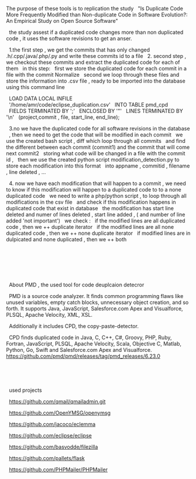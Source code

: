 The purpose of these tools is to replication the study 
&nbsp;
"Is Duplicate Code More Frequently Modified than Non-duplicate Code in Software Evolution?: An Empirical Study on Open Source Software"
&nbsp;

&nbsp;
the study assest if a duplicated code changes more than non duplicated code , it uses the software revisions to get an anser.
&nbsp;

&nbsp;
1.the first step , we get the commits that has only changed .h/.cpp/.java/.php/.py and write these commits id to a file
&nbsp;
2. second step , we checkout these commits and extract the duplicated code for each of them
&nbsp;
 in this step:
&nbsp;
  first we store the duplicated code for each commit in a file with the commit Normalize
&nbsp;
  second we loop through these files and store the information into .csv file , ready to be imported into the database using this command line
&nbsp;

&nbsp;
LOAD DATA LOCAL INFILE  
&nbsp;
'/home/amr/code/eclipse_duplication.csv'
&nbsp;
INTO TABLE pmd_cpd  
&nbsp;
FIELDS TERMINATED BY ';' 
&nbsp;
ENCLOSED BY '"'
&nbsp;
LINES TERMINATED BY '\n'
&nbsp;
(project,commit , file, start_line, end_line);
&nbsp;

&nbsp;
3.no we have the duplicated code for all software revisions in the database 
&nbsp;
, then we need to get the code that will be modified in each commit
&nbsp;
we use the created bash script , diff which loop through all commits 
&nbsp;
and find the different between each commit (commit1) and the commit that will come next commit2
&nbsp;
storing what code will be changed in a file with the commit id , 
&nbsp;
then we use the created python script modification_detection.py to store each modification into this format
&nbsp;
into appname , commitid , filename , line deleted , ...
&nbsp;

&nbsp;
4. now we have each modification that will happen to a commit , we need to know if this modification will happen to a duplicated code to to a none duplicated code
&nbsp;
we need to write a php/python script , to loop through all modifications in the csv file
&nbsp;
and check if this modification happens in duplicated code that exist in database
&nbsp;
the modification has start line deleted and numer of lines deleted , start line added , ( and number of line added 'not important')
&nbsp;
we check :
&nbsp;
    if the modified lines are all duplicated code , then we ++ duplicate iterator
&nbsp;
    if the modified lines are all none duplicated code , then we ++ none duplicate iterator
&nbsp;
    if modified lines are in dulpicated and none duplicated , then we ++ both
&nbsp;

&nbsp;

&nbsp;

&nbsp;

&nbsp;
About PMD , the used tool for code deuplcaion detecror 
&nbsp;

&nbsp;
PMD is a source code analyzer. It finds common programming flaws like unused variables, empty catch blocks, unnecessary object creation, and so forth. It supports Java, JavaScript, Salesforce.com Apex and Visualforce, PLSQL, Apache Velocity, XML, XSL.
&nbsp;

&nbsp;
Additionally it includes CPD, the copy-paste-detector. 
&nbsp;

&nbsp;
CPD finds duplicated code in Java, C, C++, C#, Groovy, PHP, Ruby, Fortran, JavaScript, PLSQL, Apache Velocity, Scala, Objective C, Matlab, Python, Go, Swift and Salesforce.com Apex and Visualforce.
&nbsp;
https://github.com/pmd/pmd/releases/tag/pmd_releases/6.23.0
&nbsp;

&nbsp;

&nbsp;

&nbsp;
used projects 
&nbsp;

&nbsp;
https://github.com/qmail/qmailadmin.git 
&nbsp;

&nbsp;
https://github.com/OpenYMSG/openymsg 
&nbsp;

&nbsp;
https://github.com/jacoco/eclemma
&nbsp;

&nbsp;
https://github.com/eclipse/eclipse 
&nbsp;

&nbsp;
https://github.com/basvodde/filezilla
&nbsp;

&nbsp;
https://github.com/pallets/flask
&nbsp;

&nbsp;
https://github.com/PHPMailer/PHPMailer
&nbsp;

&nbsp;

&nbsp;

